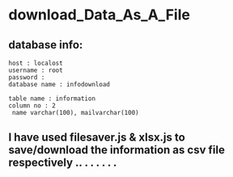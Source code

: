 # download_Data_As_A_File

## database info:
    host : localost
    username : root
    password : 
    database name : infodownload
    
    table name : information
    column no : 2
     name varchar(100), mailvarchar(100)
## I have used filesaver.js & xlsx.js to save/download the information as csv file respectively .. . . . . . .
